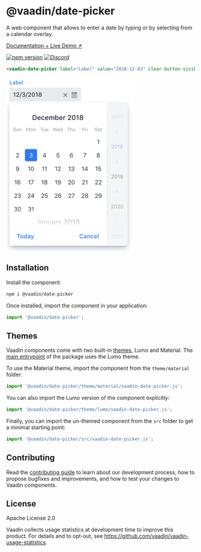 # @vaadin/date-picker

A web component that allows to enter a date by typing or by selecting from a calendar overlay.

[Documentation + Live Demo ↗](https://vaadin.com/docs/latest/components/date-picker)

[![npm version](https://badgen.net/npm/v/@vaadin/date-picker)](https://www.npmjs.com/package/@vaadin/date-picker)
[![Discord](https://img.shields.io/discord/732335336448852018?label=discord)](https://discord.gg/PHmkCKC)

```html
<vaadin-date-picker label="Label" value="2018-12-03" clear-button-visible></vaadin-date-picker>
```

[<img src="https://raw.githubusercontent.com/vaadin/web-components/master/packages/date-picker/screenshot.png" width="343" alt="Screenshot of vaadin-date-picker">](https://vaadin.com/docs/latest/components/date-picker)

## Installation

Install the component:

```sh
npm i @vaadin/date-picker
```

Once installed, import the component in your application:

```js
import '@vaadin/date-picker';
```

## Themes

Vaadin components come with two built-in [themes](https://vaadin.com/docs/latest/styling), Lumo and Material.
The [main entrypoint](https://github.com/vaadin/web-components/blob/master/packages/date-picker/vaadin-date-picker.js) of the package uses the Lumo theme.

To use the Material theme, import the component from the `theme/material` folder:

```js
import '@vaadin/date-picker/theme/material/vaadin-date-picker.js';
```

You can also import the Lumo version of the component explicitly:

```js
import '@vaadin/date-picker/theme/lumo/vaadin-date-picker.js';
```

Finally, you can import the un-themed component from the `src` folder to get a minimal starting point:

```js
import '@vaadin/date-picker/src/vaadin-date-picker.js';
```

## Contributing

Read the [contributing guide](https://vaadin.com/docs/latest/contributing/overview) to learn about our development process, how to propose bugfixes and improvements, and how to test your changes to Vaadin components.

## License

Apache License 2.0

Vaadin collects usage statistics at development time to improve this product.
For details and to opt-out, see https://github.com/vaadin/vaadin-usage-statistics.
